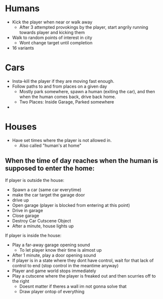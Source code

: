 # Humans
- Kick the player when near or walk away
    - After 3 attempted provokings by the player, start angrily running towards player and kicking them
- Walk to random points of interest in city
    - Wont change target until completion
- 16 variants


# Cars
- Insta-kill the player if they are moving fast enough.
- Follow paths to and from places on a given day
    - Mostly park somewhere, spawn a human (exiting the car), and then when the human comes back, drive back home.
    - Two Places: Inside Garage, Parked somewhere
-  
# Houses
- Have set times where the player is not allowed in.
    - Also called "human's at home"

## When the time of day reaches when the human is supposed to enter the home:
If player is outside the house:
- Spawn a car (same car everytime)
- make the car target the garage door
- drive up
- Open garage (player is blocked from entering at this point)
- Drive in garage
- Close garage
- Destroy Car Cutscene Object
- After a minute, house lights up

If player is inside the house:
- Play a far-away garage opening sound
    - To let player know their time is almost up
- After 1 minute, play a door opening sound
- If player is in a state where they dont have control, wait for that lack of control to end (stop control in the meantime anyway)
- Player and game world stops immediately
- Play a cutscene where the player is freaked out and then scurries off to the right
    - Doesnt matter if theres a wall im not gonna solve that
    - Draw player ontop of everything
